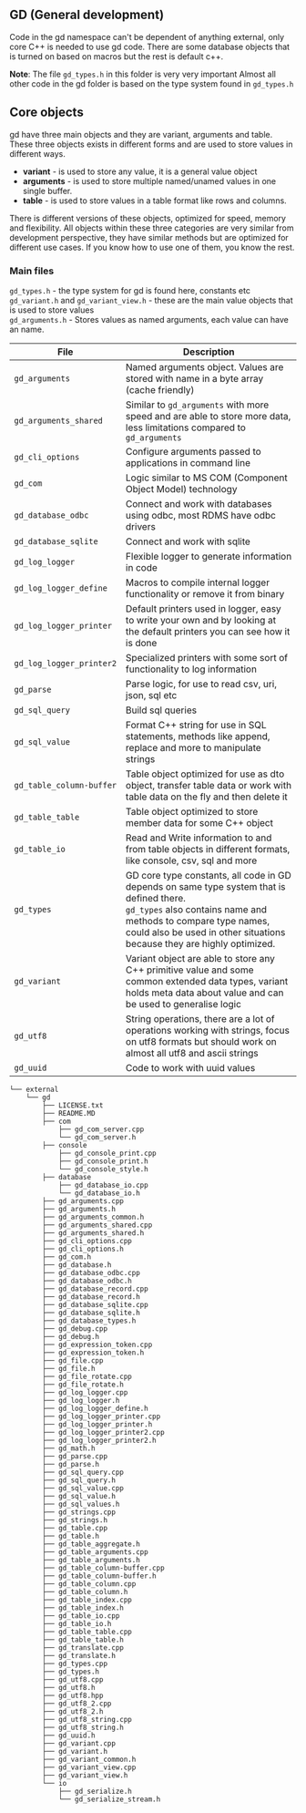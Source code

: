 ﻿## GD (General development)

Code in the gd namespace can't be dependent of anything external, only core C++ is needed to use gd code.
There are some database objects that is turned on based on macros but the rest is default c++.

**Note**: The file `gd_types.h` in this folder is very very important
Almost all other code in the gd folder is based on the type system found in `gd_types.h`

## Core objects
gd have three main objects and they are variant, arguments and table. These three objects exists in 
different forms and are used to store values in different ways.
- **variant** - is used to store any value, it is a general value object
- **arguments** - is used to store multiple named/unamed values in one single buffer.
- **table** - is used to store values in a table format like rows and columns.

There is different versions of these objects, optimized for speed, memory and flexibility.
All objects within these three categories are very similar from development perspective, 
they have similar methods but are optimized for different use cases. If you know how to use one of them, 
you know the rest.

### Main files
`gd_types.h` - the type system for gd is found here, constants etc  
`gd_variant.h` and `gd_variant_view.h` - these are the main value objects that is used to store values  
`gd_arguments.h` - Stores values as named arguments, each value can have an name. 


| File | Description |
| - | - |
| `gd_arguments` | Named arguments object. Values are stored with name in a byte array (cache friendly)  |
| `gd_arguments_shared` | Similar to `gd_arguments` with more speed and are able to store more data, less limitations compared to `gd_arguments` |
| `gd_cli_options` | Configure arguments passed to applications in command line  |
| `gd_com` | Logic similar to MS COM (Component Object Model) technology  |
| `gd_database_odbc` | Connect and work with databases using odbc, most RDMS have odbc drivers |
| `gd_database_sqlite` | Connect and work with sqlite |
| `gd_log_logger` | Flexible logger to generate information in code |
| `gd_log_logger_define` | Macros to compile internal logger functionality or remove it from binary |
| `gd_log_logger_printer` | Default printers used in logger, easy to write your own and by looking at the default printers you can see how it is done |
| `gd_log_logger_printer2` | Specialized printers with some sort of functionality to log information |
| `gd_parse` | Parse logic, for use to read csv, uri, json, sql etc   |
| `gd_sql_query` | Build sql queries |
| `gd_sql_value` | Format C++ string for use in SQL statements, methods like append, replace and more to manipulate strings |
| `gd_table_column-buffer` | Table object optimized for use as dto object, transfer table data or work with table data on the fly and then delete it |
| `gd_table_table` | Table object optimized to store member data for some C++ object  |
| `gd_table_io` | Read and Write information to and from table objects in different formats, like console, csv, sql and more |
| `gd_types` | GD core type constants, all code in GD depends on same type system that is defined there. <br> `gd_types` also contains name and methods to compare type names, could also be used in other situations because they are highly optimized. |
| `gd_variant` | Variant object are able to store any C++ primitive value and some common extended data types, variant holds meta data about value and can be used to generalise logic |
| `gd_utf8` | String operations, there are a lot of operations working with strings, focus on utf8 formats but should work on almost all utf8 and ascii strings |
| `gd_uuid` | Code to work with uuid values |

     

```
└── external
    └── gd
        ├── LICENSE.txt
        ├── README.MD
        ├── com
            ├── gd_com_server.cpp
            └── gd_com_server.h
        ├── console
            ├── gd_console_print.cpp
            ├── gd_console_print.h
            └── gd_console_style.h
        ├── database
            ├── gd_database_io.cpp
            └── gd_database_io.h
        ├── gd_arguments.cpp
        ├── gd_arguments.h
        ├── gd_arguments_common.h
        ├── gd_arguments_shared.cpp
        ├── gd_arguments_shared.h
        ├── gd_cli_options.cpp
        ├── gd_cli_options.h
        ├── gd_com.h
        ├── gd_database.h
        ├── gd_database_odbc.cpp
        ├── gd_database_odbc.h
        ├── gd_database_record.cpp
        ├── gd_database_record.h
        ├── gd_database_sqlite.cpp
        ├── gd_database_sqlite.h
        ├── gd_database_types.h
        ├── gd_debug.cpp
        ├── gd_debug.h
        ├── gd_expression_token.cpp
        ├── gd_expression_token.h
        ├── gd_file.cpp
        ├── gd_file.h
        ├── gd_file_rotate.cpp
        ├── gd_file_rotate.h
        ├── gd_log_logger.cpp
        ├── gd_log_logger.h
        ├── gd_log_logger_define.h
        ├── gd_log_logger_printer.cpp
        ├── gd_log_logger_printer.h
        ├── gd_log_logger_printer2.cpp
        ├── gd_log_logger_printer2.h
        ├── gd_math.h
        ├── gd_parse.cpp
        ├── gd_parse.h
        ├── gd_sql_query.cpp
        ├── gd_sql_query.h
        ├── gd_sql_value.cpp
        ├── gd_sql_value.h
        ├── gd_sql_values.h
        ├── gd_strings.cpp
        ├── gd_strings.h
        ├── gd_table.cpp
        ├── gd_table.h
        ├── gd_table_aggregate.h
        ├── gd_table_arguments.cpp
        ├── gd_table_arguments.h
        ├── gd_table_column-buffer.cpp
        ├── gd_table_column-buffer.h
        ├── gd_table_column.cpp
        ├── gd_table_column.h
        ├── gd_table_index.cpp
        ├── gd_table_index.h
        ├── gd_table_io.cpp
        ├── gd_table_io.h
        ├── gd_table_table.cpp
        ├── gd_table_table.h
        ├── gd_translate.cpp
        ├── gd_translate.h
        ├── gd_types.cpp
        ├── gd_types.h
        ├── gd_utf8.cpp
        ├── gd_utf8.h
        ├── gd_utf8.hpp
        ├── gd_utf8_2.cpp
        ├── gd_utf8_2.h
        ├── gd_utf8_string.cpp
        ├── gd_utf8_string.h
        ├── gd_uuid.h
        ├── gd_variant.cpp
        ├── gd_variant.h
        ├── gd_variant_common.h
        ├── gd_variant_view.cpp
        ├── gd_variant_view.h
        └── io
            ├── gd_serialize.h
            └── gd_serialize_stream.h
```
